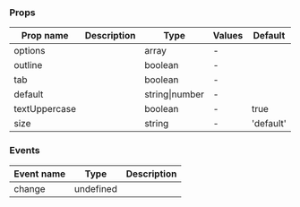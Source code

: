 ### Props

| Prop name     | Description | Type           | Values | Default   |
| ------------- | ----------- | -------------- | ------ | --------- |
| options       |             | array          | -      |           |
| outline       |             | boolean        | -      |           |
| tab           |             | boolean        | -      |           |
| default       |             | string\|number | -      |           |
| textUppercase |             | boolean        | -      | true      |
| size          |             | string         | -      | 'default' |

### Events

| Event name | Type      | Description |
| ---------- | --------- | ----------- |
| change     | undefined |
